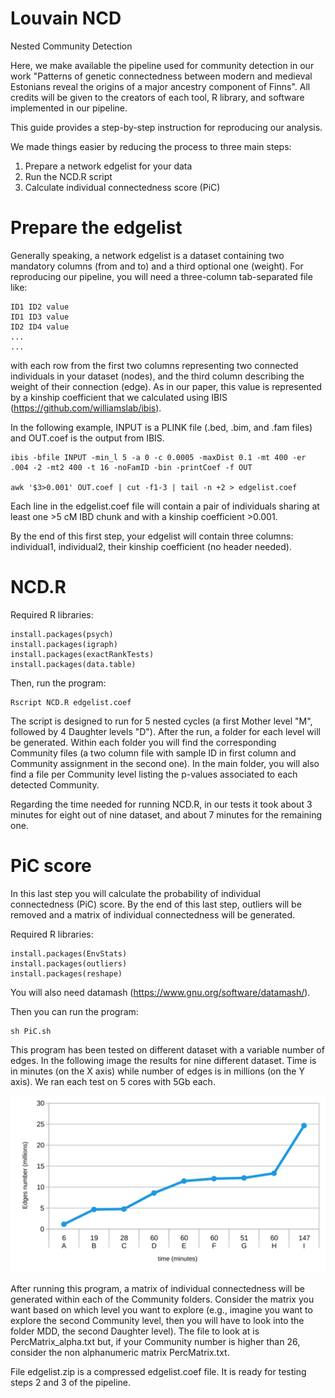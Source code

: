 # Louvain NCD
Nested Community Detection

Here, we make available the pipeline used for community detection in our work "Patterns of genetic connectedness between modern and medieval Estonians reveal the origins of a major ancestry component of Finns". All credits will be given to the creators of each tool, R library, and software implemented in our pipeline.

This guide provides a step-by-step instruction for reproducing our analysis.

We made things easier by reducing the process to three main steps:

1. Prepare a network edgelist for your data
2. Run the NCD.R script
3. Calculate individual connectedness score (PiC)

# Prepare the edgelist

Generally speaking, a network edgelist is a dataset containing two mandatory columns (from and to) and a third optional one (weight). For reproducing our pipeline, you will need a three-column tab-separated file like: 

```
ID1 ID2 value
ID1 ID3 value
ID2 ID4 value
...
...
```

with each row from the first two columns representing two connected individuals in your dataset (nodes), and the third column describing the weight of their connection (edge). As in our paper, this value is represented by a kinship coefficient that we calculated using IBIS (https://github.com/williamslab/ibis).

In the following example, INPUT is a PLINK file (.bed, .bim, and .fam files) and OUT.coef is the output from IBIS.

```
ibis -bfile INPUT -min_l 5 -a 0 -c 0.0005 -maxDist 0.1 -mt 400 -er .004 -2 -mt2 400 -t 16 -noFamID -bin -printCoef -f OUT

awk '$3>0.001' OUT.coef | cut -f1-3 | tail -n +2 > edgelist.coef

```
Each line in the edgelist.coef file will contain a pair of individuals sharing at least one >5 cM IBD chunk and with a kinship coefficient >0.001.

By the end of this first step, your edgelist will contain three columns: individual1, individual2, their kinship coefficient (no header needed).

# NCD.R 

Required R libraries:

```
install.packages(psych)
install.packages(igraph)
install.packages(exactRankTests)
install.packages(data.table)
```
Then, run the program:
```
Rscript NCD.R edgelist.coef
```
The script is designed to run for 5 nested cycles (a first Mother level "M", followed by 4 Daughter levels "D"). After the run, a folder for each level will be generated. Within each folder you will find the corresponding Community files (a two column file with sample ID in first column and Community assignment in the second one). In the main folder, you will also find a file per Community level listing the p-values associated to each detected Community.

Regarding the time needed for running NCD.R, in our tests it took about 3 minutes for eight out of nine dataset, and about 7 minutes for the remaining one.
# PiC score
In this last step you will calculate the probability of individual connectedness (PiC) score. By the end of this last step, outliers will be removed and a matrix of individual connectedness will be generated. 

Required R libraries:
```
install.packages(EnvStats)
install.packages(outliers)
install.packages(reshape)
```
You will also need datamash (https://www.gnu.org/software/datamash/).

Then you can run the program:
```
sh PiC.sh
```
This program has been tested on different dataset with a variable number of edges. In the following image the results for nine different dataset. Time is in minutes (on the X axis) while number of edges is in millions (on the Y axis). We ran each test on 5 cores with 5Gb each.

![alt text](https://github.com/SABiagini/Louvain/blob/main/PiC_test.svg)

After running this program, a matrix of individual connectedness will be generated within each of the Community folders. Consider the matrix you want based on which level you want to explore (e.g., imagine you want to explore the second Community level, then you will have to look into the folder MDD, the second Daughter level). The file to look at is PercMatrix_alpha.txt but, if your Community number is higher than 26, consider the non alphanumeric matrix PercMatrix.txt. 

File edgelist.zip is a compressed edgelist.coef file. It is ready for testing steps 2 and 3 of the pipeline.
